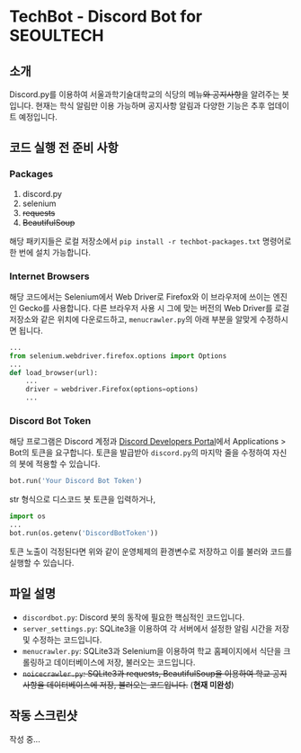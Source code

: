 # TechBot - Discord Bot for SEOULTECH
## 소개
Discord.py를 이용하여 서울과학기술대학교의 식당의 메뉴~~와 공지사항~~을 알려주는 봇입니다.
현재는 학식 알림만 이용 가능하며 공지사항 알림과 다양한 기능은 추후 업데이트 예정입니다.

## 코드 실행 전 준비 사항
### Packages
1. discord.py
2. selenium
3. ~~requests~~
4. ~~BeautifulSoup~~

해당 패키지들은 로컬 저장소에서 `pip install -r techbot-packages.txt` 명령어로 한 번에 설치 가능합니다.

### Internet Browsers
해당 코드에서는 Selenium에서 Web Driver로 Firefox와 이 브라우저에 쓰이는 엔진인 Gecko를 사용합니다.
다른 브라우저 사용 시 그에 맞는 버전의 Web Driver를 로걸 저장소와 같은 위치에 다운로드하고, `menucrawler.py`의 아래 부분을 알맞게 수정하시면 됩니다.
``` python 
...
from selenium.webdriver.firefox.options import Options
...
def load_browser(url):
    ...
    driver = webdriver.Firefox(options=options)
    ...
```

### Discord Bot Token
해당 프로그램은 Discord 계정과 [Discord Developers Portal](https://discord.com/developers/)에서 Applications > Bot의 토큰을 요구합니다. 토큰을 발급받아 `discord.py`의 마지막 줄을 수정하여 자신의 봇에 적용할 수 있습니다.

```python
bot.run('Your Discord Bot Token')
```
str 형식으로 디스코드 봇 토큰을 입력하거나, 
```python
import os
...
bot.run(os.getenv('DiscordBotToken'))
```
토큰 노출이 걱정된다면 위와 같이 운영체제의 환경변수로 저장하고 이를 불러와 코드를 실행할 수 있습니다.


## 파일 설명
* `discordbot.py`: Discord 봇의 동작에 필요한 핵심적인 코드입니다.
* `server_settings.py`: SQLite3을 이용하여 각 서버에서 설정한 알림 시간을 저장 및 수정하는 코드입니다.
* `menucrawler.py`: SQLite3과 Selenium을 이용하여 학교 홈페이지에서 식단을 크롤링하고 데이터베이스에 저장, 불러오는 코드입니다.
* ~~`noicecrawler.py`: SQLite3과 requests, BeautifulSoup을 이용하여 학교 공지사항을 데이터베이스에 저장, 불러오는 코드입니다.~~ (**현재 미완성**)


## 작동 스크린샷
작성 중...